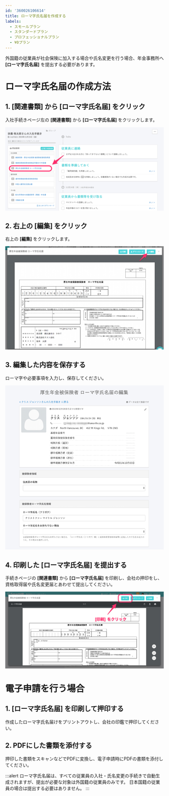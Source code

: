 ```yaml
---
id: '360026106614'
title: ローマ字氏名届を作成する
labels:
  - スモールプラン
  - スタンダードプラン
  - プロフェッショナルプラン
  - ¥0プラン
---
```

外国籍の従業員が社会保険に加入する場合や氏名変更を行う場合、年金事務所へ **\[ローマ字氏名届\]** を提出する必要があります。

# ローマ字氏名届の作成方法

## 1\. \[関連書類\] から \[ローマ字氏名届\] をクリック

入社手続きページ左の **\[関連書類\]** から **\[ローマ字氏名届\]** をクリックします。

![__________2019-11-15_13_43_46.png](./__________2019-11-15_13_43_46.png)

## 2\. 右上の \[編集\] をクリック

右上の **\[編集\]** をクリックします。

![%e3%83%98%e3%83%ab%e3%83%95%e3%82%9a%e3%83%98%e3%82%9a%e3%83%bc%e3%82%b7%e3%82%992](./781a70c2850886cf5d557cf87a1fbb6b-1024x665.png)

## 3\. 編集した内容を保存する

ローマ字や必要事項を入力し、保存してください。

![__________2019-10-28_14_42_08_png.png](./__________2019-10-28_14_42_08_png.png)

## 4\. 印刷した \[ローマ字氏名届\] を提出する

手続きページの **\[関連書類\]** から **\[ローマ字氏名届\]** を印刷し、会社の押印をし、資格取得届や氏名変更届とあわせて提出してください。

![__________2019-11-15_13_47_55.png](./__________2019-11-15_13_47_55.png)

# 電子申請を行う場合

## 1\. \[ローマ字氏名届\] を印刷して押印する

作成したローマ字氏名届けをプリントアウトし、会社の印鑑で押印してください。

## 2\. PDFにした書類を添付する

押印した書類をスキャンなどでPDFに変換し、電子申請時にPDFの書類を添付してください。

:::alert
ローマ字氏名届は、すべての従業員の入社・氏名変更の手続きで自動生成されますが、提出が必要な対象は外国籍の従業員のみです。
日本国籍の従業員の場合は提出する必要はありません。
:::

